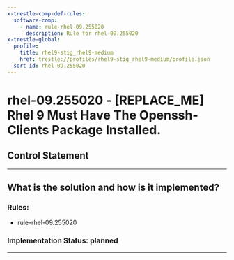 ```yaml
---
x-trestle-comp-def-rules:
  software-comp:
    - name: rule-rhel-09.255020
      description: Rule for rhel-09.255020
x-trestle-global:
  profile:
    title: rhel9-stig_rhel9-medium
    href: trestle://profiles/rhel9-stig_rhel9-medium/profile.json
  sort-id: rhel-09.255020
---
```


# rhel-09.255020 - \[REPLACE_ME\] Rhel 9 Must Have The Openssh-Clients Package Installed.

## Control Statement

______________________________________________________________________

## What is the solution and how is it implemented?

<!-- For implementation status enter one of: implemented, partial, planned, alternative, not-applicable -->

<!-- Note that the list of rules under ### Rules: is read-only and changes will not be captured after assembly to JSON -->

<!-- Add control implementation description here for control: rhel-09.255020 -->

### Rules:

  - rule-rhel-09.255020

### Implementation Status: planned

______________________________________________________________________
